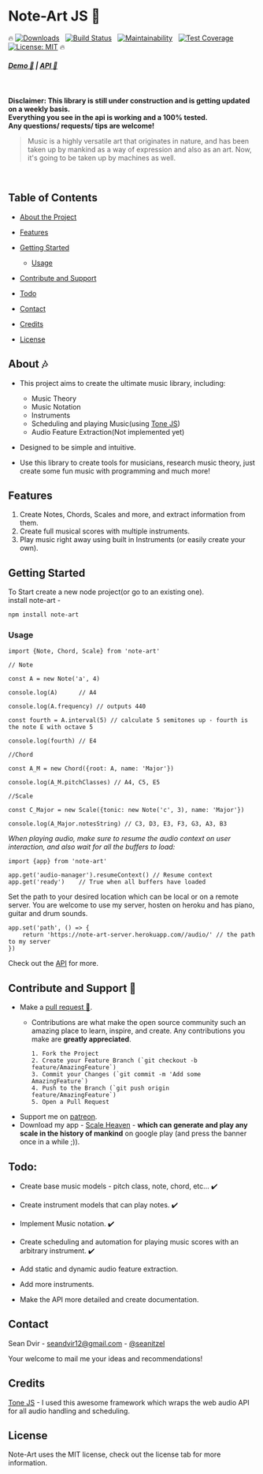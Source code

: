 # Note-Art JS :guitar:
:fire:
[![Downloads](https://img.shields.io/npm/dt/note-art.svg?style=flat-square)]()
&nbsp; [![Build Status](https://semaphoreci.com/api/v1/seanitzel/note-art/branches/master/shields_badge.svg)](https://semaphoreci.com/seanitzel/note-art)
&nbsp; [![Maintainability](https://api.codeclimate.com/v1/badges/0206283c6843673ea6d6/maintainability)](https://codeclimate.com/github/Seanitzel/Note-Art/maintainability)
&nbsp; [![Test Coverage](https://api.codeclimate.com/v1/badges/0206283c6843673ea6d6/test_coverage)](https://codeclimate.com/github/Seanitzel/Note-Art/test_coverage)
&nbsp; [![License: MIT](https://img.shields.io/badge/License-MIT-yellow.svg)](https://opensource.org/licenses/MIT)
:fire:
##### [Demo :musical_note:](https://note-art-demo.netlify.com/) | [API :blue_book:](https://note-art-docs.netlify.com/)
<br>

**Disclaimer: This library is still under construction and is getting updated on a weekly basis.
<br>Everything you see in the api is working and a 100% tested. <br>
Any questions/ requests/ tips are welcome!**

> Music is a highly versatile art that originates in nature, and has been taken up by mankind as a way of expression and also as an art.
> Now, it's going to be taken up by machines as well.
<br>

## Table of Contents

* [About the Project](#about)
* [Features](#features)
* [Getting Started](#getting-started)
  * [Usage](#usage)
  
* [Contribute and Support](#contribute-and-support)
* [Todo](#todo)
* [Contact](#contact)
* [Credits](#credits)
* [License](#license)


## About :notes:

* This project aims to create the ultimate music library, including:
   * Music Theory
   * Music Notation
   * Instruments
   * Scheduling and playing Music(using [Tone JS](https://tonejs.github.io/))
   * Audio Feature Extraction(Not implemented yet)

* Designed to be simple and intuitive.
* Use this library to create tools for musicians, research music theory, just create some fun music with programming and much more! 

## Features
1. Create Notes, Chords, Scales and more, and extract information from them.
2. Create full musical scores with multiple instruments.
3. Play music right away using built in Instruments (or easily create your own).

## Getting Started
To Start create a new node project(or go to an existing one).
<br>install note-art -
``` bash
npm install note-art
```

### Usage
```
import {Note, Chord, Scale} from 'note-art'

// Note

const A = new Note('a', 4)

console.log(A)      // A4

console.log(A.frequency) // outputs 440

const fourth = A.interval(5) // calculate 5 semitones up - fourth is the note E with octave 5

console.log(fourth) // E4

//Chord

const A_M = new Chord({root: A, name: 'Major'})

console.log(A_M.pitchClasses) // A4, C5, E5

//Scale

const C_Major = new Scale({tonic: new Note('c', 3), name: 'Major'})

console.log(A_Major.notesString) // C3, D3, E3, F3, G3, A3, B3
```

*When playing audio, make sure to resume the audio context on user interaction, and also wait for all the buffers to load:*
```
import {app} from 'note-art'

app.get('audio-manager').resumeContext() // Resume context
app.get('ready')    // True when all buffers have loaded
```

Set the path to your desired location which can be local or on a remote server.
You are welcome to use my server, hosten on heroku and has piano, guitar and drum sounds.
```
app.set('path', () => {
    return 'https://note-art-server.herokuapp.com//audio/' // the path to my server
})
```


Check out the [API](https://note-art-docs.netlify.com/) for more.


## Contribute and Support :pray:
* Make a [pull request :avocado:](https://github.com/Seanitzel/Note-Art).
  * Contributions are what make the open source community such an amazing place to learn, inspire, and create. Any contributions you make are **greatly appreciated**.

        1. Fork the Project
        2. Create your Feature Branch (`git checkout -b feature/AmazingFeature`)
        3. Commit your Changes (`git commit -m 'Add some AmazingFeature`)
        4. Push to the Branch (`git push origin feature/AmazingFeature`)
        5. Open a Pull Request
        
* Support me on [patreon](https://www.patreon.com/Seanitzel).
* Download my app - [Scale Heaven](https://play.google.com/store/apps/details?id=com.scales.scaleheaven) - **which can generate and play any scale in the history of mankind** on google play (and press the banner once in a while ;)).

## Todo:
* Create base music models - pitch class, note, chord, etc... :heavy_check_mark: 

* Create instrument models that can play notes.                :heavy_check_mark:
* Implement Music notation. :heavy_check_mark: 
* Create scheduling and automation for playing music scores with an arbitrary instrument. :heavy_check_mark: 
* Add static and dynamic audio feature extraction.
* Add more instruments.
* Make the API more detailed and create documentation.

## Contact
Sean Dvir - [seandvir12@gmail.com](seandvir12@gmail.com) - [@seanitzel](https://twitter.com/seanitzel) <br>

Your welcome to mail me your ideas and recommendations!<br>

## Credits
[Tone JS](https://tonejs.github.io/) - I used this awesome framework which wraps the web audio API for all audio handling and scheduling.

## License
Note-Art uses the MIT license, check out the license tab for more information.
